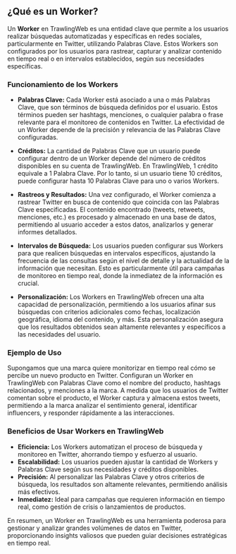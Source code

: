 ## ¿Qué es un Worker?

Un **Worker** en TrawlingWeb es una entidad clave que permite a los usuarios realizar búsquedas automatizadas y específicas en redes sociales, particularmente en Twitter, utilizando Palabras Clave. Estos Workers son configurados por los usuarios para rastrear, capturar y analizar contenido en tiempo real o en intervalos establecidos, según sus necesidades específicas.

### Funcionamiento de los Workers

- **Palabras Clave:** Cada Worker está asociado a una o más Palabras Clave, que son términos de búsqueda definidos por el usuario. Estos términos pueden ser hashtags, menciones, o cualquier palabra o frase relevante para el monitoreo de contenidos en Twitter. La efectividad de un Worker depende de la precisión y relevancia de las Palabras Clave configuradas.

- **Créditos:** La cantidad de Palabras Clave que un usuario puede configurar dentro de un Worker depende del número de créditos disponibles en su cuenta de TrawlingWeb. En TrawlingWeb, 1 crédito equivale a 1 Palabra Clave. Por lo tanto, si un usuario tiene 10 créditos, puede configurar hasta 10 Palabras Clave para uno o varios Workers.

- **Rastreos y Resultados:** Una vez configurado, el Worker comienza a rastrear Twitter en busca de contenido que coincida con las Palabras Clave especificadas. El contenido encontrado (tweets, retweets, menciones, etc.) es procesado y almacenado en una base de datos, permitiendo al usuario acceder a estos datos, analizarlos y generar informes detallados.

- **Intervalos de Búsqueda:** Los usuarios pueden configurar sus Workers para que realicen búsquedas en intervalos específicos, ajustando la frecuencia de las consultas según el nivel de detalle y la actualidad de la información que necesitan. Esto es particularmente útil para campañas de monitoreo en tiempo real, donde la inmediatez de la información es crucial.

- **Personalización:** Los Workers en TrawlingWeb ofrecen una alta capacidad de personalización, permitiendo a los usuarios afinar sus búsquedas con criterios adicionales como fechas, localización geográfica, idioma del contenido, y más. Esta personalización asegura que los resultados obtenidos sean altamente relevantes y específicos a las necesidades del usuario.

### Ejemplo de Uso

Supongamos que una marca quiere monitorizar en tiempo real cómo se percibe un nuevo producto en Twitter. Configuran un Worker en TrawlingWeb con Palabras Clave como el nombre del producto, hashtags relacionados, y menciones a la marca. A medida que los usuarios de Twitter comentan sobre el producto, el Worker captura y almacena estos tweets, permitiendo a la marca analizar el sentimiento general, identificar influencers, y responder rápidamente a las interacciones.

### Beneficios de Usar Workers en TrawlingWeb

- **Eficiencia:** Los Workers automatizan el proceso de búsqueda y monitoreo en Twitter, ahorrando tiempo y esfuerzo al usuario.
- **Escalabilidad:** Los usuarios pueden ajustar la cantidad de Workers y Palabras Clave según sus necesidades y créditos disponibles.
- **Precisión:** Al personalizar las Palabras Clave y otros criterios de búsqueda, los resultados son altamente relevantes, permitiendo análisis más efectivos.
- **Inmediatez:** Ideal para campañas que requieren información en tiempo real, como gestión de crisis o lanzamientos de productos.

En resumen, un Worker en TrawlingWeb es una herramienta poderosa para gestionar y analizar grandes volúmenes de datos en Twitter, proporcionando insights valiosos que pueden guiar decisiones estratégicas en tiempo real.
